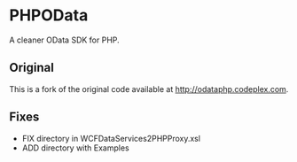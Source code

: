 # PHPOData
A cleaner OData SDK for PHP.

## Original
This is a fork of the original code available at http://odataphp.codeplex.com.

## Fixes
* FIX directory in WCFDataServices2PHPProxy.xsl
* ADD directory with Examples
